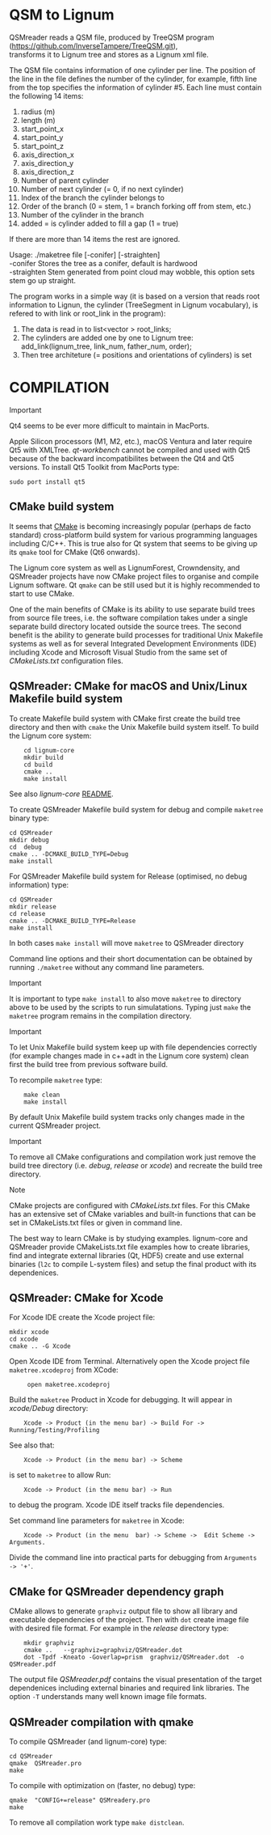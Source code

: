 # QSM to Lignum

QSMreader reads a QSM file, produced by TreeQSM program (https://github.com/InverseTampere/TreeQSM.git),<br />
transforms it to Lignum tree and stores as a Lignum xml file. <br />

The QSM file contains information of one cylinder per line. The position of the line in the file defines the number of the cylinder, for example, fifth line from the top specifies the information of cylinder #5.
Each line must contain the following 14 items:
1. radius (m)
2. length (m)
3. start_point_x
4. start_point_y
5. start_point_z
6. axis_direction_x
7. axis_direction_y
8. axis_direction_z
9. Number of parent cylinder
10. Number of next cylinder (= 0, if no next cylinder)
11. Index of the branch the cylinder belongs to
12. Order of the branch (0 = stem, 1 = branch forking off from stem, etc.)
13. Number of the cylinder in the branch
14. added = is cylinder added to fill a gap (1 = true)

If there are more than 14 items the rest are ignored.

Usage: ./maketree file [-conifer] [-straighten] <br />
-conifer     Stores the tree as a conifer, default is hardwood <br />
-straighten	  Stem generated from point cloud may wobble, this option sets stem go up straight.<br />


The program works in a simple way (it is based on a version that reads root information to Lignun, the cylinder (TreeSegment in Lignum vocabulary), is refered to with link or root_link in the program):
1. The data is read in to list<vector<string> > root_links;
2. The cylinders are added one by one to Lignum tree: add_link(lignum_tree, link_num, father_num, order);
3. Then tree architeture (= positions and orientations of cylinders) is set

# COMPILATION

>[!IMPORTANT]
>Qt4 seems to be ever more difficult to maintain in MacPorts. 

Apple Silicon processors (M1, M2, etc.), macOS Ventura and later require Qt5  with XMLTree. *qt-workbench* cannot be compiled 
and used with Qt5 because of the backward incompatibilites between the Qt4 and Qt5 versions. To install Qt5 Toolkit 
from MacPorts type:

    sudo port install qt5

## CMake build system

It  seems  that  [CMake](https://cmake.org) is  becoming  increasingly
popular (perhaps  de facto standard) cross-platform  build system for
various programming languages  including C/C++. This is  true also for
Qt system that seems  to be giving up its `qmake`  tool for CMake (Qt6
onwards).

The Lignum core system as well as LignumForest, Crowndensity, and
QSMreader projects have now CMake project files to organise and
compile Lignum software.  Qt `qmake` can be still used but it is
highly recommended to start to use CMake.

One of the main benefits of CMake is its ability to use separate build
trees from source file trees, i.e.  the software compilation takes
under a single separate build directory located outside the source
trees.  The second benefit is the ability to generate build processes
for traditional Unix Makefile systems as well as for several
Integrated Development Environments (IDE) including Xcode and
Microsoft Visual Studio from the same set of *CMakeLists.txt*
configuration files.

## QSMreader: CMake for macOS and Unix/Linux Makefile build system

To create Makefile build system with CMake first create the
build tree  directory and  then with `cmake`  the Unix  Makefile build
system itself. To build the Lignum core system:

        cd lignum-core
        mkdir build
        cd build 
        cmake .. 
        make install
        
See also *lignum-core* [README](https://github.com/lignumsystem/lignum-core/blob/master/README.md).

To create QSMreader Makefile build system for debug and compile `maketree` binary 
type:

    cd QSMreader
    mkdir debug
    cd  debug
    cmake .. -DCMAKE_BUILD_TYPE=Debug
    make install 

For QSMreader Makefile build system for Release (optimised, no debug information) type:

    cd QSMreader
    mkdir release
    cd release
    cmake .. -DCMAKE_BUILD_TYPE=Release
    make install

In both cases `make install` will move `maketree` to QSMreader directory
        
Command line options and their  short documentation can be obtained by
running `./maketree`  without any  command line parameters.


>[!IMPORTANT]
>It is important to type `make install` to also move `maketree` to
>directory above to be used by the scripts to run simulatations.
>Typing just `make` the `maketree` program remains in the compilation directory.

>[!IMPORTANT]
>To let Unix Makefile build system keep up with file dependencies
>correctly  (for example  changes made  in  c++adt in  the Lignum  core
>system) clean  first the build  tree from previous software  build.

To recompile `maketree` type:

        make clean
        make install
        
By default Unix Makefile build system tracks only changes made
in the current QSMreader project.

>[!IMPORTANT]
>To remove all CMake  configurations and compilation work just
>remove the build  tree directory (i.e. *debug*,  *release* or *xcode*)
>and recreate the build tree directory.

>[!NOTE]
>CMake  projects   are   configured  with   *CMakeLists.txt*
>files. For  this CMake  has an  extensive set  of CMake  variables and
>built-in functions that can be set in CMakeLists.txt files or given in
>command line.

The best way to  learn CMake is by  studying examples.
lignum-core and QSMreader provide  CMakeLists.txt file examples how
to create libraries, find and integrate external libraries (Qt, HDF5)
create and use external binaries (`l2c` to compile L-system files) and
setup the final product with its dependenices.

## QSMreader: CMake for Xcode

For Xcode IDE create the Xcode project file:

    mkdir xcode
    cd xcode
    cmake .. -G Xcode

Open  Xcode  IDE  from  Terminal. Alternatively open  the  Xcode  project  file
`maketree.xcodeproj` from XCode:
     
         open maketree.xcodeproj

Build the `maketree` Product in  Xcode for debugging.  It will appear
in *xcode/Debug*  directory:

        Xcode -> Product (in the menu bar) -> Build For -> Running/Testing/Profiling

See  also that: 

        Xcode -> Product (in the menu bar) -> Scheme 

is set  to `maketree` to allow Run: 

        Xcode -> Product (in the menu bar) -> Run
        
to debug the program. Xcode IDE itself tracks file dependencies.

Set command  line parameters for  `maketree` in Xcode:

        Xcode -> Product (in the menu  bar) -> Scheme ->  Edit Scheme -> Arguments.

Divide the command line into practical parts for debugging from `Arguments -> '+'`.
## CMake for QSMreader dependency graph

CMake allows to generate `graphviz` output file to show all library and executable dependencies of the project.
Then with `dot` create image file with desired file format. For example in the *release* directory type:
        
        mkdir graphviz
        cmake ..   --graphviz=graphviz/QSMreader.dot
        dot -Tpdf -Kneato -Goverlap=prism  graphviz/QSMreader.dot  -o  QSMreader.pdf
        
The output file *QSMreader.pdf* contains the visual presentation of the target dependenices including
external binaries and required link libraries. The option `-T` understands many well known image file formats.


## QSMreader compilation with qmake

To compile QSMreader (and lignum-core) type:

    cd QSMreader
    qmake  QSMreader.pro
    make

To compile with optimization on (faster, no debug) type:

    qmake  "CONFIG+=release" QSMreadery.pro
    make

To remove all compilation work type `make distclean`.


